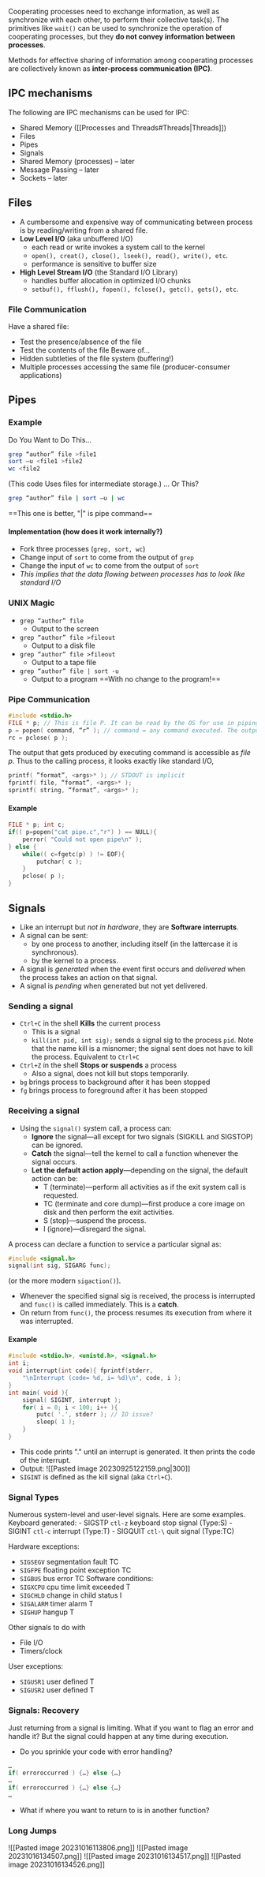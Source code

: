 Cooperating processes need to exchange information, as well as synchronize with each other, to perform their collective task(s). The primitives like `wait()` can be used to synchronize the operation of cooperating processes, but they **do not convey information between processes**. 

Methods for effective sharing of information among cooperating processes are collectively known as **inter-process communication (IPC)**.
## IPC mechanisms
The following are IPC mechanisms can be used for IPC:
- Shared Memory ([[Processes and Threads#Threads|Threads]])
- Files
- Pipes
- Signals
- Shared Memory (processes) – later
- Message Passing – later
- Sockets – later

## Files
- A cumbersome and expensive way of communicating between process is by reading/writing from a shared file.
- **Low Level I/O** (aka unbuffered I/O)
	- each read or write invokes a system call to the kernel
	- `open(), creat(), close(), lseek(), read(), write(), etc`.
	- performance is sensitive to buffer size
- **High Level Stream I/O** (the Standard I/O Library)
	- handles buffer allocation in optimized I/O chunks
	- `setbuf(), fflush(), fopen(), fclose(), getc(), gets(), etc`.
### File Communication
Have a shared file:
- Test the presence/absence of the file
- Test the contents of the file Beware of…
- Hidden subtleties of the file system (buffering!)
- Multiple processes accessing the same file (producer-consumer applications)
## Pipes
### Example
Do You Want to Do This...
```BASH
grep “author” file >file1
sort –u <file1 >file2
wc <file2
```
(This code Uses files for intermediate storage.)
... Or This?
```BASH
grep “author” file | sort –u | wc
```
==This one is better, "|" is pipe command==
#### Implementation (how does it work internally?)
- Fork three processes (`grep, sort, wc`)
- Change input of `sort` to come from the output of `grep`
- Change the input of `wc` to come from the output of `sort`
- *This implies that the data flowing between processes has to look like standard I/O*

### UNIX Magic
- `grep “author” file`
	- Output to the screen
- `grep “author” file >fileout`
	- Output to a disk file
- `grep “author” file >fileout`
	- Output to a tape file
- `grep “author” file | sort -u`
	- Output to a program
==With no change to the program!==
### Pipe Communication
```C
#include <stdio.h>
FILE * p; // This is file P. It can be read by the OS for use in piping and output forwarding.
p = popen( command, “r” ); // command = any command executed. The output is read ("r") and stored in file p.
rc = pclose( p );
```
The output that gets produced by executing command is accessible as *file p*. Thus to the calling process, it looks exactly like standard I/O,
```C
printf( ”format”, <args>* ); // STDOUT is implicit
fprintf( file, “format”, <args>* );
sprintf( string, “format”, <args>* );
```
#### Example
```C
FILE * p; int c;
if(( p=popen("cat pipe.c","r") ) == NULL){
	perror( "Could not open pipe\n" );
} else {
	while(( c=fgetc(p) ) != EOF){
		putchar( c );
	}
	pclose( p );
}
```

## Signals
- Like an interrupt but *not in hardware*, they are **Software interrupts**.
- A signal can be sent:
	- by one process to another, including itself (in the lattercase it is synchronous).
	- by the kernel to a process.
- A signal is *generated* when the event first occurs and *delivered* when the process takes an action on that signal. 
- A signal is *pending* when generated but not yet delivered. 
### Sending a signal
- `Ctrl+C` in the shell **Kills** the current process
	- This is a signal
	- `kill(int pid, int sig);` sends a signal sig to the process `pid`. Note that the name kill is a misnomer; the signal sent does not have to kill the process. Equivalent to `Ctrl+C`
- `Ctrl+Z` in the shell **Stops or suspends** a process
	- Also a signal, does not kill but stops temporarily.
- `bg` brings process to background after it has been stopped
- `fg` brings process to foreground after it has been stopped

### Receiving a signal

- Using the `signal()` system call, a process can:
	- **Ignore** the signal—all except for two signals (SIGKILL and SIGSTOP) can be ignored.
	-  **Catch** the signal—tell the kernel to call a function whenever the signal occurs.
	-  **Let the default action apply**—depending on the signal, the default action can be:
		- T (terminate)—perform all activities as if the exit system call is requested.
		- TC (terminate and core dump)—first produce a core image on disk and then perform the exit activities.
		- S (stop)—suspend the process.
		- I (ignore)—disregard the signal.

A process can declare a function to service a particular
signal as:
```C
#include <signal.h>
signal(int sig, SIGARG func);
```
(or the more modern `sigaction()`).
- Whenever the specified signal sig is received, the process is interrupted and `func()` is called immediately. This is a **catch**.
- On return from `func()`, the process resumes its execution from where it was interrupted.

#### Example
```C
#include <stdio.h>, <unistd.h>, <signal.h>
int i;
void interrupt(int code){ fprintf(stderr,
	"\nInterrupt (code= %d, i= %d)\n", code, i );
}
int main( void ){
	signal( SIGINT, interrupt );
	for( i = 0; i < 100; i++ ){
		putc( '.', stderr ); // IO issue?
		sleep( 1 );
	}
}
```
- This code prints "." until an interrupt is generated. It then prints the code of the interrupt.
- Output: ![[Pasted image 20230925122159.png|300]]
- `SIGINT` is defined as the kill signal (aka `Ctrl+C`).
### Signal Types 
Numerous system-level and user-level signals. Here are some examples.
Keyboard generated:
	- SIGSTP `ctl-z` keyboard stop signal (Type:S)
	- SIGINT `ctl-c` interrupt (Type:T)
	- SIGQUIT `ctl-\` quit signal (Type:TC)

Hardware exceptions:
- `SIGSEGV` segmentation fault TC
- `SIGFPE` floating point exception TC
- `SIGBUS` bus error TC
Software conditions:
- `SIGXCPU` cpu time limit exceeded T
- `SIGCHLD` change in child status I
- `SIGALARM` timer alarm T
- `SIGHUP` hangup T

Other signals to do with
- File I/O
- Timers/clock

User exceptions:
- `SIGUSR1` user defined T
- `SIGUSR2` user defined T
### Signals: Recovery
Just returning from a signal is limiting. What if you want to flag an error and handle it? But the signal could happen at any time during execution.
- Do you sprinkle your code with error handling?
```c
…
if( erroroccurred ) {…} else {…}
…
if( erroroccurred ) {…} else {…}
…
```
- What if where you want to return to is in another function?
### Long Jumps
![[Pasted image 20231016113806.png]]
![[Pasted image 20231016134507.png]]
![[Pasted image 20231016134517.png]]
![[Pasted image 20231016134526.png]]